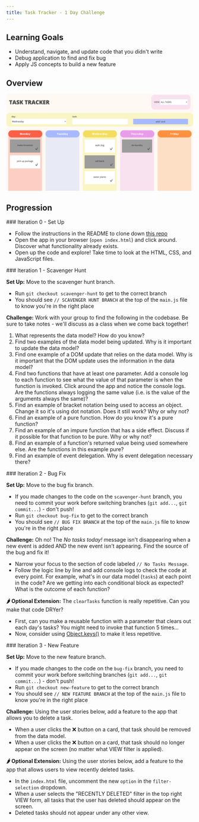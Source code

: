 ```yaml
---
title: Task Tracker - 1 Day Challenge
---
```


## Learning Goals

* Understand, navigate, and update code that you didn't write
* Debug application to find and fix bug
* Apply JS concepts to build a new feature

## Overview

![screenshot of app](./assets/task-tracker/screenshot.png)


## Progression

<section class="answer">
### Iteration 0 - Set Up 

- Follow the instructions in the README to clone down [this repo](https://github.com/turingschool-examples/task-tracker)
- Open the app in your browser (`open index.html`) and click around. Discover what functionality already exists.
- Open up the code and explore! Take time to look at the HTML, CSS, and JavaScript files.
</section>

<section class="answer">
### Iteration 1 - Scavenger Hunt

**Set Up:** Move to the scavenger hunt branch.
- Run `git checkout scavenger-hunt` to get to the correct branch
- You should see `// SCAVENGER HUNT BRANCH` at the top of the `main.js` file to know you're in the right place

**Challenge:** Work with your group to find the following in the codebase. Be sure to take notes - we'll discuss as a class when we come back together!
1. What represents the data model? How do you know?
2. Find two examples of the data model being updated. Why is it important to update the data model?
3. Find one example of a DOM update that relies on the data model. Why is it important that the DOM update uses the information in the data model?
4. Find two functions that have at least one parameter. Add a console log to each function to see what the value of that parameter is when the function is invoked. Click around the app and notice the console logs. Are the functions always logging the same value (i.e. is the value of the arguments always the same)?
5. Find an example of bracket notation being used to access an object. Change it so it's using dot notation. Does it still work? Why or why not?
6. Find an example of a pure function. How do you know it's a pure function?
7. Find an example of an impure function that has a side effect. Discuss if it possible for that function to be pure. Why or why not?
8. Find an example of a function's returned value being used somewhere else. Are the functions in this example pure?
9. Find an example of event delegation. Why is event delegation necessary there?
</section>

<section class="answer">
### Iteration 2 - Bug Fix

**Set Up:** Move to the bug fix branch.
- If you made changes to the code on the `scavenger-hunt` branch, you need to commit your work before switching branches (`git add...`, `git commit...`) - don't push! 
- Run `git checkout bug-fix` to get to the correct branch
- You should see `// BUG FIX BRANCH` at the top of the `main.js` file to know you're in the right place

**Challenge:** Oh no! The *No tasks today!* message isn't disappearing when a new event is added AND the new event isn't appearing. Find the source of the bug and fix it!
- Narrow your focus to the section of code labeled `// No Tasks Message`. 
- Follow the logic line by line and add console logs to check the code at every point. For example, what's in our data model (`tasks`) at each point in the code? Are we getting into each conditional block as expected? What is the outcome of each function?  

**🌶 Optional Extension:** The `clearTasks` function is really repetitive. Can you make that code DRYer? 
- First, can you make a reusable function with a parameter that clears out each day's tasks? You might need to invoke that function 5 times...
- Now, consider using [Object.keys()](https://developer.mozilla.org/en-US/docs/Web/JavaScript/Reference/Global_Objects/Object/keys) to make it less repetitive.
</section>

<section class="answer">
### Iteration 3 - New Feature

**Set Up:** Move to the new feature branch.
- If you made changes to the code on the `bug-fix` branch, you need to commit your work before switching branches (`git add...`, `git commit...`) - don't push! 
- Run `git checkout new-feature` to get to the correct branch
- You should see `// NEW FEATURE BRANCH` at the top of the `main.js` file to know you're in the right place

**Challenge:** Using the user stories below, add a feature to the app that allows you to delete a task.  
- When a user clicks the ❌ button on a card, that task should be removed from the data model.  
- When a user clicks the ❌ button on a card, that task should no longer appear on the screen (no matter what VIEW filter is applied).  

**🌶 Optional Extension:** Using the user stories below, add a feature to the app that allows users to view recently deleted tasks.
- In the `index.html` file, uncomment the new `option` in the `filter-selection` dropdown.
- When a user selects the "RECENTLY DELETED" filter in the top right VIEW form, all tasks that the user has deleted should appear on the screen. 
- Deleted tasks should not appear under any other view.
</section>

